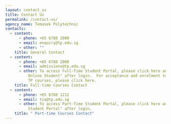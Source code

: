 ```yaml
---
layout: contact_us
title: Contact Us
permalink: /contact-us/
agency_name: Temasek Polytechnic
contacts:
  - content:
      - phone: +65 6788 2000
      - email: enquiry@tp.edu.sg
      - other: ""
    title: General Contact
  - content:
      - phone: +65 6788 2000
      - email: admissions@tp.edu.sg
      - other: To access Full-Time Student Portal, please click here and select "TP
          Online Student" after login.  For acceptance and enrolment to posted
          TP courses, please click here.
    title: Full-time Courses Contact
  - content:
      - phone: +65 6788 1212
      - email: tsa@tp.edu.sg
      - other: To access Part-Time Student Portal, please click here and select "CET
          Student Portal" after login.
    title: " Part-time Courses Contact"
---
```

